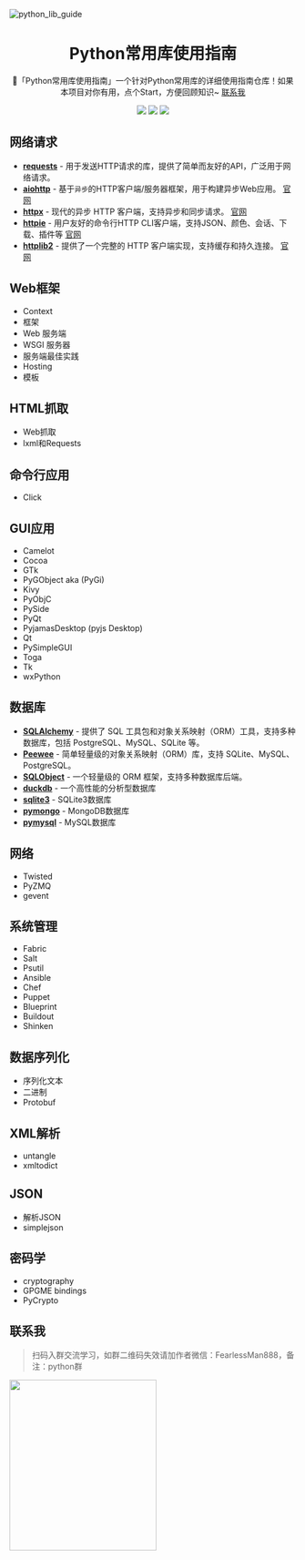 ![python_lib_guide](https://socialify.git.ci/FearlessPeople/python_lib_guide/image?description=1&forks=1&language=1&name=1&owner=1&pattern=Circuit%20Board&pulls=1&stargazers=1&theme=Light)

<h1 align="center">Python常用库使用指南</h1>

<div align="center">


🚀「Python常用库使用指南」一个针对Python常用库的详细使用指南仓库！如果本项目对你有用，点个Start，方便回顾知识~ [联系我](#联系我)
<p align="center">
    <a target="_blank" href="https://www.python.org/downloads/release/python-3810/"><img src="https://img.shields.io/badge/Python-3.x-blue.svg" /></a>
    <a target="_blank" href='https://github.com/FearlessPeople/python_lib_guide'><img src="https://img.shields.io/github/stars/FearlessPeople/python_lib_guide?style=social"/></a>
    <a target="_blank" href="LICENSE"><img src="https://img.shields.io/:license-GPLv3-blue.svg"></a>
</p>
</div>

## 网络请求

- **[requests](https://github.com/FearlessPeople/python_lib_guide/tree/main/%E7%BD%91%E7%BB%9C%E8%AF%B7%E6%B1%82/requests)** - 用于发送HTTP请求的库，提供了简单而友好的API，广泛用于网络请求。
- **[aiohttp](https://github.com/FearlessPeople/python_lib_guide/tree/main/%E7%BD%91%E7%BB%9C%E8%AF%B7%E6%B1%82/aiohttp)** - 基于`异步`的HTTP客户端/服务器框架，用于构建异步Web应用。 [官网](https://docs.aiohttp.org/)
- **[httpx](https://github.com/FearlessPeople/python_lib_guide/tree/main/%E7%BD%91%E7%BB%9C%E8%AF%B7%E6%B1%82/httpx)** - 现代的异步 HTTP 客户端，支持异步和同步请求。 [官网](https://www.python-httpx.org/)
- **[httpie](https://github.com/FearlessPeople/python_lib_guide/tree/main/%E7%BD%91%E7%BB%9C%E8%AF%B7%E6%B1%82/httpie)** - 用户友好的命令行HTTP CLI客户端，支持JSON、颜色、会话、下载、插件等 [官网](https://httpie.io/)
- **[httplib2](https://github.com/FearlessPeople/python_lib_guide/tree/main/%E7%BD%91%E7%BB%9C%E8%AF%B7%E6%B1%82/httplib2)** - 提供了一个完整的 HTTP 客户端实现，支持缓存和持久连接。 [官网](https://httplib2.readthedocs.io/)

## Web框架

- Context
- 框架
- Web 服务端
- WSGI 服务器
- 服务端最佳实践
- Hosting
- 模板

## HTML抓取

- Web抓取
- lxml和Requests

## 命令行应用

- Click

## GUI应用

- Camelot
- Cocoa
- GTk
- PyGObject aka (PyGi)
- Kivy
- PyObjC
- PySide
- PyQt
- PyjamasDesktop (pyjs Desktop)
- Qt
- PySimpleGUI
- Toga
- Tk
- wxPython

## 数据库

- **[SQLAlchemy](https://github.com/FearlessPeople/python_lib_guide/blob/main/%E6%95%B0%E6%8D%AE%E5%BA%93/SQLAlchemy/)** - 提供了 SQL 工具包和对象关系映射（ORM）工具，支持多种数据库，包括 PostgreSQL、MySQL、SQLite 等。
- **[Peewee](https://github.com/FearlessPeople/python_lib_guide/blob/main/%E6%95%B0%E6%8D%AE%E5%BA%93/Peewee/)** - 简单轻量级的对象关系映射（ORM）库，支持 SQLite、MySQL、PostgreSQL。
- **[SQLObject](https://github.com/FearlessPeople/python_lib_guide/blob/main/%E6%95%B0%E6%8D%AE%E5%BA%93/SQLObject/)** - 一个轻量级的 ORM 框架，支持多种数据库后端。
- **[duckdb](https://github.com/FearlessPeople/python_lib_guide/blob/main/%E6%95%B0%E6%8D%AE%E5%BA%93/duckdb/)** - 一个高性能的分析型数据库
- **[sqlite3](https://github.com/FearlessPeople/python_lib_guide/blob/main/%E6%95%B0%E6%8D%AE%E5%BA%93/sqlite3/)** - SQLite3数据库
- **[pymongo](https://github.com/FearlessPeople/python_lib_guide/blob/main/%E6%95%B0%E6%8D%AE%E5%BA%93/pymongo/)** - MongoDB数据库
- **[pymysql](https://github.com/FearlessPeople/python_lib_guide/blob/main/%E6%95%B0%E6%8D%AE%E5%BA%93/pymysql/)** - MySQL数据库

## 网络

- Twisted
- PyZMQ
- gevent

## 系统管理

- Fabric
- Salt
- Psutil
- Ansible
- Chef
- Puppet
- Blueprint
- Buildout
- Shinken

## 数据序列化

- 序列化文本
- 二进制
- Protobuf

## XML解析

- untangle
- xmltodict

## JSON

- 解析JSON
- simplejson

## 密码学

- cryptography
- GPGME bindings
- PyCrypto

## 联系我

> 扫码入群交流学习，如群二维码失效请加作者微信：FearlessMan888，备注：python群

<img src="https://bigdata-1312829983.cos.ap-shanghai.myqcloud.com/temp/python_wechat.jpg" style="width:258px;height:300px;"></img>




